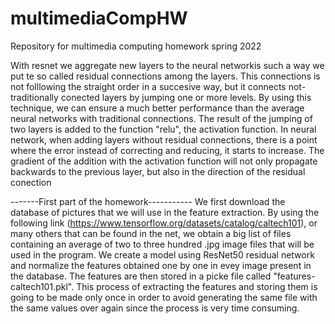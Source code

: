 # multimediaCompHW
Repository for multimedia computing homework spring 2022

With resnet we aggregate new layers to the neural networkis such a way we put te so called residual connections among the layers.
This connections is not folllowing the straight order in a succesive way, but it connects not-traditionally conected layers by jumping one or more levels. 
By using this technique, we can ensure a much better performance than the average neural networks with traditional connections.
The result of the jumping of two layers is added to the function "relu", the activation function.
In  neural network, when adding layers without residual connections, there is a point where the error instead of correcting and reducing, it starts to increase.
The gradient of the addition with the activation function will not only propagate backwards to the previous layer, but also in the direction of the residual conection


-------First part of the homework-----------
We first download the database of pictures that we will use in the feature extraction. 
By using the following link (https://www.tensorflow.org/datasets/catalog/caltech101), or many others that can be found in the net, we obtain a big list of files containing an average of two to three hundred .jpg image files that will be used in the program. 
We create a model using ResNet50 residual network and normalize the features obtained one by one in evey image present in the database. The features are then stored in a picke file called "features-caltech101.pkl". This process of extracting the features and storing them is going to be made only once in order to avoid generating the same file with the same values over again since the process is very time consuming.  
